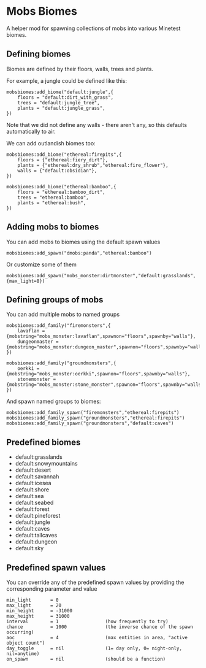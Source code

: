 # Mobs Biomes

A helper mod for spawning collections of mobs into various Minetest biomes.

## Defining biomes

Biomes are defined by their floors, walls, trees and plants.

For example, a jungle could be defined like this:

	mobsbiomes:add_biome("default:jungle",{
		floors = "default:dirt_with_grass",
		trees = "default:jungle_tree",
		plants = "default:jungle_grass",
	})

Note that we did not define any walls - there aren't any, so this defaults automatically to air.

We can add outlandish biomes too:

	mobsbiomes:add_biome("ethereal:firepits",{
		floors = {"ethereal:fiery_dirt"},
		plants = {"ethereal:dry_shrub","ethereal:fire_flower"},
		walls = {"default:obsidian"},
	})

	mobsbiomes:add_biome("ethereal:bamboo",{
		floors = "ethereal:bamboo_dirt",
		trees = "ethereal:bamboo",
		plants = "ethereal:bush",
	})

## Adding mobs to biomes

You can add mobs to biomes using the default spawn values

	mobsbiomes:add_spawn("dmobs:panda","ethereal:bamboo")

Or customize some of them

	mobsbiomes:add_spawn("mobs_monster:dirtmonster","default:grasslands",{max_light=8})

## Defining groups of mobs

You can add multiple mobs to named groups

	mobsbiomes:add_family("firemonsters",{
		lavaflan = {mobstring="mobs_monster:lavaflan",spawnon="floors",spawnby="walls"},
		dungeonmaster = {mobstring="mobs_monster:dungeon_master",spawnon="floors",spawnby="walls",max_light=10},
	})

	mobsbiomes:add_family("groundmonsters",{
		oerkki = {mobstring="mobs_monster:oerkki",spawnon="floors",spawnby="walls"},
		stonemonster = {mobstring="mobs_monster:stone_monster",spawnon="floors",spawnby="walls"},
	})

And spawn named groups to biomes:

	mobsbiomes:add_family_spawn("firemonsters","ethereal:firepits")
	mobsbiomes:add_family_spawn("groundmonsters","ethereal:firepits")
	mobsbiomes:add_family_spawn("groundmonsters","default:caves")

## Predefined biomes

  * default:grasslands
  * default:snowymountains
  * default:desert
  * default:savannah
  * default:icesea
  * default:shore
  * default:sea
  * default:seabed
  * default:forest
  * default:pineforest
  * default:jungle
  * default:caves
  * default:tallcaves
  * default:dungeon
  * default:sky 

## Predefined spawn values

You can override any of the predefined spawn values by providing the corresponding parameter and value

	min_light       = 0
	max_light       = 20
	min_height      = -31000
	max_height      = 31000
	interval        = 1                 (how frequently to try)
	chance          = 1000              (the inverse chance of the spawn occurring)
	aoc             = 4                 (max entities in area, "active object count")
	day_toggle      = nil               (1= day only, 0= night-only, nil=anytime)
	on_spawn        = nil               (should be a function)

